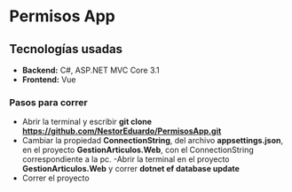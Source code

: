 # Permisos App

## Tecnologías usadas
- **Backend:** C#, ASP.NET MVC Core 3.1
- **Frontend:** Vue

### Pasos para correr
- Abrir la terminal y escribir **git clone https://github.com/NestorEduardo/PermisosApp.git**
- Cambiar la propiedad **ConnectionString**, del archivo **appsettings.json**, en el proyecto **GestionArticulos.Web**, con el ConnectionString correspondiente a la pc.
-Abrir la terminal en el proyecto **GestionArticulos.Web** y correr **dotnet ef database update**
- Correr el proyecto
